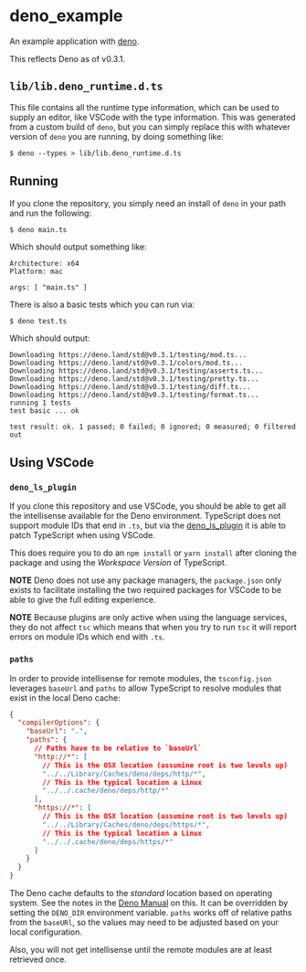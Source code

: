 # deno_example

An example application with [deno](https://github.com/deno_land/deno).

This reflects Deno as of v0.3.1.

## `lib/lib.deno_runtime.d.ts`

This file contains all the runtime type information, which can be used to
supply an editor, like VSCode with the type information. This was generated
from a custom build of `deno`, but you can simply replace this with whatever
version of `deno` you are running, by doing something like:

```
$ deno --types > lib/lib.deno_runtime.d.ts
```

## Running

If you clone the repository, you simply need an install of `deno` in your path
and run the following:

```
$ deno main.ts
```

Which should output something like:

```
Architecture: x64
Platform: mac

args: [ "main.ts" ]
```

There is also a basic tests which you can run via:

```
$ deno test.ts
```

Which should output:

```
Downloading https://deno.land/std@v0.3.1/testing/mod.ts...
Downloading https://deno.land/std@v0.3.1/colors/mod.ts...
Downloading https://deno.land/std@v0.3.1/testing/asserts.ts...
Downloading https://deno.land/std@v0.3.1/testing/pretty.ts...
Downloading https://deno.land/std@v0.3.1/testing/diff.ts...
Downloading https://deno.land/std@v0.3.1/testing/format.ts...
running 1 tests
test basic ... ok

test result: ok. 1 passed; 0 failed; 0 ignored; 0 measured; 0 filtered out
```

## Using VSCode

### `deno_ls_plugin`

If you clone this repository and use VSCode, you should be able to get all the
intellisense available for the Deno environment. TypeScript does not support
module IDs that end in `.ts`, but via the
[deno_ls_plugin](https://github.com/kitsonk/deno_ls_plugin) it is able to patch
TypeScript when using VSCode.

This does require you to do an `npm install` or `yarn install` after cloning
the package and using the _Workspace Version_ of TypeScript.

**NOTE** Deno does not use any package managers, the `package.json` only exists
to facilitate installing the two required packages for VSCode to be able to
give the full editing experience.

**NOTE** Because plugins are only active when using the language services, they
do not affect `tsc` which means that when you try to run `tsc` it will report
errors on module IDs which end with `.ts`.

### `paths`

In order to provide intellisense for remote modules, the `tsconfig.json`
leverages `baseUrl` and `paths` to allow TypeScript to resolve modules that
exist in the local Deno cache:

```json
{
  "compilerOptions": {
    "baseUrl": ".",
    "paths": {
      // Paths have to be relative to `baseUrl`
      "http://*": [
        // This is the OSX location (assumine root is two levels up)
        "../../Library/Caches/deno/deps/http/*",
        // This is the typical location a Linux
        "../../.cache/deno/deps/http/*"
      ],
      "https://*": [
        // This is the OSX location (assumine root is two levels up)
        "../../Library/Caches/deno/deps/https/*",
        // This is the typical location a Linux
        "../../.cache/deno/deps/https/*"
      ]
    }
  }
}
```

The Deno cache defaults to the _standard_ location based on operating system.
See the notes in the
[Deno Manual](https://deno.land/manual.html#linkingtothirdpartycode) on this. It
can be overridden by setting the `DENO_DIR` environment variable. `paths` works
off of relative paths from the `baseURl`, so the values may need to be adjusted
based on your local configuration.

Also, you will not get intellisense until the remote modules are at least
retrieved once.
